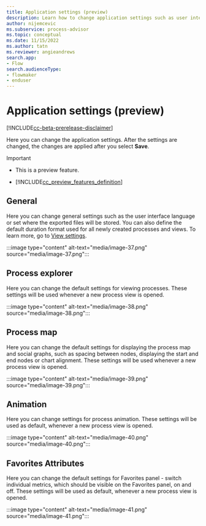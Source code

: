 ```yaml
---
title: Application settings (preview)
description: Learn how to change application settings such as user interface language or set where the exported files will be stored in the minit desktop application in process advisor.
author: nijemcevic
ms.subservice: process-advisor
ms.topic: conceptual
ms.date: 11/15/2022
ms.author: tatn
ms.reviewer: angieandrews
search.app:
- Flow
search.audienceType:
- flowmaker
- enduser
---
```


# Application settings (preview)

[!INCLUDE[cc-beta-prerelease-disclaimer](./includes/cc-beta-prerelease-disclaimer.md)]

Here you can change the application settings. After the settings are changed, the changes are applied after you select **Save**.

> [!IMPORTANT]
> - This is a preview feature.
>
> - [!INCLUDE[cc_preview_features_definition](includes/cc-preview-features-definition.md)]

## General

Here you can change general settings such as the user interface language or set where the exported files will be stored. You can also define the default duration format used for all newly created processes and views. To learn more, go to [View settings](view-settings.md).

:::image type="content" alt-text="media/image-37.png" source="media/image-37.png":::

## Process explorer

Here you can change the default settings for viewing processes. These settings will be used whenever a new process view is opened.

:::image type="content" alt-text="media/image-38.png" source="media/image-38.png":::

## Process map

Here you can change the default settings for displaying the process map and social graphs, such as spacing between nodes, displaying the start and end nodes or chart alignment. These settings will be used whenever a new process view is opened.

:::image type="content" alt-text="media/image-39.png" source="media/image-39.png":::

## Animation

Here you can change settings for process animation. These settings will be used as default, whenever a new process view is opened.

:::image type="content" alt-text="media/image-40.png" source="media/image-40.png":::

## Favorites Attributes

Here you can change the default settings for Favorites panel - switch individual metrics, which should be visible on the Favorites panel, on and off. These settings will be used as default, whenever a new process view is opened.

:::image type="content" alt-text="media/image-41.png" source="media/image-41.png":::


